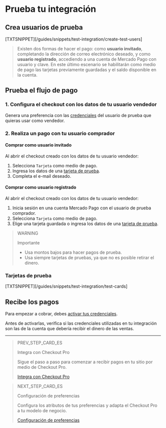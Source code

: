 # Prueba tu integración

## Crea usuarios de prueba

[TXTSNIPPET][/guides/snippets/test-integration/create-test-users]

> Existen dos formas de hacer el pago: como **usuario invitado**, completando la dirección de correo electrónico deseado, y como **usuario registrado**, accediendo a una cuenta de Mercado Pago con usuario y clave. En este último escenario se habilitarán como medio de pago las tarjetas previamente guardadas y el saldo disponible en la cuenta.

## Prueba el flujo de pago

### 1. Configura el checkout con los datos de tu usuario vendedor

Genera una preferencia con las [credenciales](/developers/es/docs/checkout-pro/additional-content/credentials) del usuario de prueba que quieras usar como vendedor.

### 2. Realiza un pago con tu usuario comprador

#### Comprar como usuario invitado

Al abrir el checkout creado con los datos de tu usuario vendedor:

1. Selecciona `Tarjeta` como medio de pago.
2. Ingresa los datos de una [tarjeta de prueba](/developers/es/docs/checkout-pro/additional-content/test-cards).
3. Completa el e-mail deseado.

#### Comprar como usuario registrado 

Al abrir el checkout creado con los datos de tu usuario vendedor:

1. Inicia sesión en una cuenta Mercado Pago con el usuario de prueba comprador.
2. Selecciona `Tarjeta` como medio de pago.
3. Elige una tarjeta guardada o ingresa los datos de una [tarjeta de prueba](/developers/es/docs/checkout-pro/additional-content/test-cards).


>WARNING
>
>Importante
>
> * Usa montos bajos para hacer pagos de prueba.
> * Usa siempre tarjetas de pruebas, ya que no es posible retirar el dinero.

### Tarjetas de prueba

[TXTSNIPPET][/guides/snippets/test-integration/test-cards]

## Recibe los pagos

Para empezar a cobrar, debes [activar tus credenciales](/developers/es/docs/checkout-pro/additional-content/credentials).

Antes de activarlas, verifica si las credenciales utilizadas en tu integración son las de la cuenta que debería recibir el dinero de las ventas.

---

> PREV_STEP_CARD_ES
>
> Integra con Checkout Pro
>
> Sigue el paso a paso para comenzar a recibir pagos en tu sitio por medio de Checkout Pro.
>
> [Integra con Checkout Pro](/developers/es/docs/checkout-pro/integration-configuration/integrate-checkout-pro)

> NEXT_STEP_CARD_ES
>
> Configuración de preferencias
>
> Configura los atributos de tus preferencias y adapta el Checkout Pro a tu modelo de negocio.
>
> [Configuración de preferencias](/developers/es/docs/checkout-pro/checkout-customization/preferences)